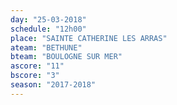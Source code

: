 ```yaml
---
day: "25-03-2018"
schedule: "12h00"
place: "SAINTE CATHERINE LES ARRAS"
ateam: "BETHUNE"
bteam: "BOULOGNE SUR MER"
ascore: "11"
bscore: "3"
season: "2017-2018"
---
```

